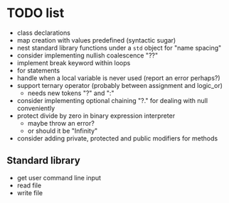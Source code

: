 # TODO list

* class declarations
* map creation with values predefined (syntactic sugar)
* nest standard library functions under a `std` object for "name spacing"
* consider implementing nullish coalescence "??"
* implement break keyword within loops
* for statements
* handle when a local variable is never used (report an error perhaps?)
* support ternary operator (probably between assignment and logic_or)
    * needs new tokens "?" and ":"
* consider implementing optional chaining "?." for dealing with null conveniently
* protect divide by zero in binary expression interpreter
    * maybe throw an error?
    * or should it be "Infinity"
* consider adding private, protected and public modifiers for methods

## Standard library

* get user command line input
* read file
* write file

